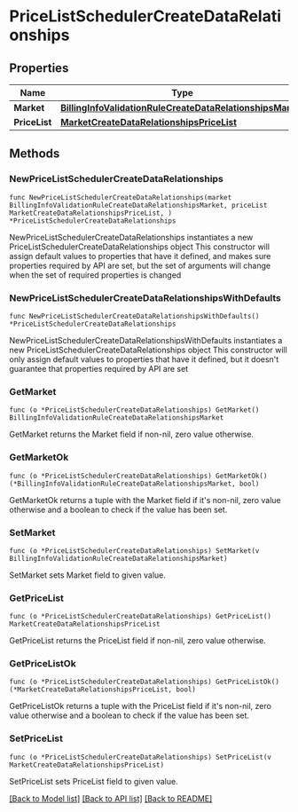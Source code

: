 # PriceListSchedulerCreateDataRelationships

## Properties

Name | Type | Description | Notes
------------ | ------------- | ------------- | -------------
**Market** | [**BillingInfoValidationRuleCreateDataRelationshipsMarket**](BillingInfoValidationRuleCreateDataRelationshipsMarket.md) |  | 
**PriceList** | [**MarketCreateDataRelationshipsPriceList**](MarketCreateDataRelationshipsPriceList.md) |  | 

## Methods

### NewPriceListSchedulerCreateDataRelationships

`func NewPriceListSchedulerCreateDataRelationships(market BillingInfoValidationRuleCreateDataRelationshipsMarket, priceList MarketCreateDataRelationshipsPriceList, ) *PriceListSchedulerCreateDataRelationships`

NewPriceListSchedulerCreateDataRelationships instantiates a new PriceListSchedulerCreateDataRelationships object
This constructor will assign default values to properties that have it defined,
and makes sure properties required by API are set, but the set of arguments
will change when the set of required properties is changed

### NewPriceListSchedulerCreateDataRelationshipsWithDefaults

`func NewPriceListSchedulerCreateDataRelationshipsWithDefaults() *PriceListSchedulerCreateDataRelationships`

NewPriceListSchedulerCreateDataRelationshipsWithDefaults instantiates a new PriceListSchedulerCreateDataRelationships object
This constructor will only assign default values to properties that have it defined,
but it doesn't guarantee that properties required by API are set

### GetMarket

`func (o *PriceListSchedulerCreateDataRelationships) GetMarket() BillingInfoValidationRuleCreateDataRelationshipsMarket`

GetMarket returns the Market field if non-nil, zero value otherwise.

### GetMarketOk

`func (o *PriceListSchedulerCreateDataRelationships) GetMarketOk() (*BillingInfoValidationRuleCreateDataRelationshipsMarket, bool)`

GetMarketOk returns a tuple with the Market field if it's non-nil, zero value otherwise
and a boolean to check if the value has been set.

### SetMarket

`func (o *PriceListSchedulerCreateDataRelationships) SetMarket(v BillingInfoValidationRuleCreateDataRelationshipsMarket)`

SetMarket sets Market field to given value.


### GetPriceList

`func (o *PriceListSchedulerCreateDataRelationships) GetPriceList() MarketCreateDataRelationshipsPriceList`

GetPriceList returns the PriceList field if non-nil, zero value otherwise.

### GetPriceListOk

`func (o *PriceListSchedulerCreateDataRelationships) GetPriceListOk() (*MarketCreateDataRelationshipsPriceList, bool)`

GetPriceListOk returns a tuple with the PriceList field if it's non-nil, zero value otherwise
and a boolean to check if the value has been set.

### SetPriceList

`func (o *PriceListSchedulerCreateDataRelationships) SetPriceList(v MarketCreateDataRelationshipsPriceList)`

SetPriceList sets PriceList field to given value.



[[Back to Model list]](../README.md#documentation-for-models) [[Back to API list]](../README.md#documentation-for-api-endpoints) [[Back to README]](../README.md)


